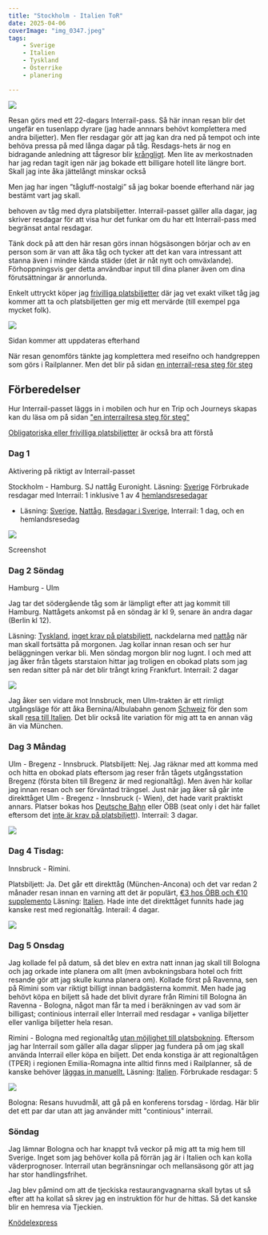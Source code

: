 ```yaml
---
title: "Stockholm - Italien ToR"
date: 2025-04-06
coverImage: "img_0347.jpeg"
tags:
    - Sverige
    - Italien
    - Tyskland
    - Österrike
    - planering

---
```


![](images/stockholm-italien-tor_2.jpeg?w=848)

Resan görs med ett 22-dagars Interrail-pass. Så här innan resan blir det ungefär en tusenlapp dyrare (jag hade annnars behövt komplettera med andra biljetter). Men fler resdagar gör att jag kan dra ned på tempot och inte behöva pressa på med långa dagar på tåg. Resdags-hets är nog en bidragande anledning att tågresor blir [krångligt](https://www.trainfo.eu/2024/08/13/kranglar-vi-till-det/). Men lite av merkostnaden har jag redan tagit igen när jag bokade ett billigare hotell lite längre bort. Skall jag inte åka jättelångt minskar också

Men jag har ingen ”tågluff-nostalgi” så jag bokar boende efterhand när jag bestämt vart jag skall.

behoven av tåg med dyra platsbiljetter. Interrail-passet gäller alla dagar, jag skriver resdagar för att visa hur det funkar om du har ett Interrail-pass med begränsat antal resdagar.

Tänk dock på att den här resan görs innan högsäsongen börjar och av en person som är van att åka tåg och tycker att det kan vara intressant att stanna även i mindre kända städer (det är nåt nytt och omväxlande). Förhoppningsvis ger detta användbar input till dina planer även om dina förutsättningar är annorlunda.

Enkelt uttryckt köper jag [frivilliga platsbiljetter](https://www.trainfo.eu/platsbiljettskrav-eller-inte/) där jag vet exakt vilket tåg jag kommer att ta och platsbiljetten ger mig ett mervärde (till exempel pga mycket folk).

 

![](images/stockholm-italien-tor_4.jpg?w=525)

<figcaption>

Sidan kommer att uppdateras efterhand

</figcaption>

 

När resan genomförs tänkte jag komplettera med reseifno och handgreppen som görs i Railplanner. Men det blir på sidan [en interrail-resa steg för steg](https://www.trainfo.eu/en-interrail-resa-steg-for-steg/)

## Förberedelser

Hur Interrail-passet läggs in i mobilen och hur en Trip och Journeys skapas kan du läsa om på sidan ["en interrailresa steg för steg"](https://www.trainfo.eu/en-interrail-resa-steg-for-steg/)

[Obligatoriska eller frivilliga platsbiljetter](https://www.trainfo.eu/platsbiljettskrav-eller-inte/) är också bra att förstå

### Dag 1

Aktivering på riktigt av Interrail-passet

Stockholm - Hamburg. SJ nattåg Euronight. Läsning: [Sverige](https://www.trainfo.eu/sverige/) Förbrukade resdagar med Interrail: 1 inklusive 1 av 4 [hemlandsresedagar](https://www.trainfo.eu/resdagar-i-sverige/)

- Läsning: [Sverige,](https://www.trainfo.eu/sverige/) [Nattåg](https://www.trainfo.eu/nattag/), [Resdagar i Sverige](https://www.trainfo.eu/resdagar-i-sverige/), Interrail: 1 dag, och en hemlandsresedag

 

![](images/stockholm-italien-tor_6.jpeg?w=400)

<figcaption>

Screenshot

</figcaption>

 

### Dag 2 Söndag

Hamburg - Ulm

Jag tar det södergående tåg som är lämpligt efter att jag kommit till Hamburg. Nattågets ankomst på en söndag är kl 9, senare än andra dagar (Berlin kl 12).

Läsning: [Tyskland](https://www.trainfo.eu/tyskland/), [inget krav på platsbiljett](https://www.trainfo.eu/platsbiljettskrav-eller-inte/), nackdelarna med [nattåg](https://www.trainfo.eu/nattag/) när man skall fortsätta på morgonen. Jag kollar innan resan och ser hur beläggningen verkar bli. Men söndag morgon blir nog lugnt. I och med att jag åker från tågets starstaion hittar jag troligen en obokad plats som jag sen redan sitter på när det blir trångt kring Frankfurt. Interrail: 2 dagar

![](images/stockholm-italien-tor_1.jpeg?w=360)

Jag åker sen vidare mot Innsbruck, men Ulm-trakten är ett rimligt utgångsläge för att åka Bernina/Albulabahn genom [Schweiz](https://www.trainfo.eu/schweiz/) för den som skall [resa till Italien](https://www.trainfo.eu/italien-resa/). Det blir också lite variation för mig att ta en annan väg än via München.

### Dag 3 Måndag

Ulm - Bregenz - Innsbruck. Platsbiljett: Nej. Jag räknar med att komma med och hitta en obokad plats eftersom jag reser från tågets utgångsstation Bregenz (första biten till Bregenz är med regionaltåg). Men även här kollar jag innan resan och ser förväntad trängsel. Just när jag åker så går inte direkttåget Ulm - Bregenz - Innsbruck (- Wien), det hade varit praktiskt annars. Platser bokas hos [Deutsche Bahn](https://www.trainfo.eu/platsbokning-med-db/) eller ÖBB (seat only i det här fallet eftersom det [inte är krav på platsbiljett](https://www.trainfo.eu/platsbiljettskrav-eller-inte/)). Interrail: 3 dagar.

![](images/stockholm-italien-tor_5.png?w=400)

### Dag 4 Tisdag:

Innsbruck - Rimini.

Platsbiljett: Ja. Det går ett direkttåg (München-Ancona) och det var redan 2 månader resan innan en varning att det är populärt, [€3 hos ÖBB och €10 supplemento](https://www.trainfo.eu/nightjet/) Läsning: [Italien](https://www.trainfo.eu/italien/). Hade inte det direkttåget funnits hade jag kanske rest med regionaltåg. Interail: 4 dagar.

![](images/stockholm-italien-tor_8.png?w=400)

### Dag 5 Onsdag

Jag kollade fel på datum, så det blev en extra natt innan jag skall till Bologna och jag orkade inte planera om allt (men avbokningsbara hotel och fritt resande gör att jag skulle kunna planera om). Kollade först på Ravenna, sen på Rimini som var riktigt billigt innan badgästerna kommit. Men hade jag behövt köpa en biljett så hade det blivit dyrare från Rimini till Bologna än Ravenna - Bologna, något man får ta med i beräkningen av vad som är billigast; continious interrail eller Interrail med resdagar + vanliga biljetter eller vanliga biljetter hela resan.

Rimini - Bologna med regionaltåg [utan möjlighet till platsbokning](https://www.trainfo.eu/platsbiljettskrav-eller-inte/). Eftersom jag har Interrail som gäller alla dagar slipper jag fundera på om jag skall använda Interrail eller köpa en biljett. Det enda konstiga är att regionaltågen (TPER) i regionen Emilia-Romagna inte alltid finns med i Railplanner, så de kanske behöver [läggas in manuellt.](https://www.trainfo.eu/railplanner-appen/) Läsning: [Italien](https://www.trainfo.eu/italien/). Förbrukade resdagar: 5

![](images/stockholm-italien-tor_3.png?w=400)

Bologna: Resans huvudmål, att gå på en konferens torsdag - lördag. Här blir det ett par dar utan att jag använder mitt "continious" interrail.

### Söndag

Jag lämnar Bologna och har knappt två veckor på mig att ta mig hem till Sverige. Inget som jag behöver kolla på förrän jag är i Italien och kan kolla väderprognoser. Interrail utan begränsningar och mellansäsong gör att jag har stor handlingsfrihet.

Jag blev påmind om att de tjeckiska restaurangvagnarna skall bytas ut så efter att ha kollat så skrev jag en instruktion för hur de hittas. Så det kanske blir en hemresa via Tjeckien.

[Knödelexpress](https://www.trainfo.eu/knodelexpress/)

